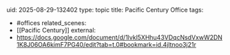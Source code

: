 uid: 2025-08-29-132402
type: topic
title: Pacific Century Office
tags: 
  -  #offices 
related_scenes:
  - [[Pacific Century]]
external: 
  - https://docs.google.com/document/d/1lvkl5XHhu43VDqcNsdVxwW2DN1K8J06OA6kimF7PG40/edit?tab=t.0#bookmark=id.4jltnoo3j21r




